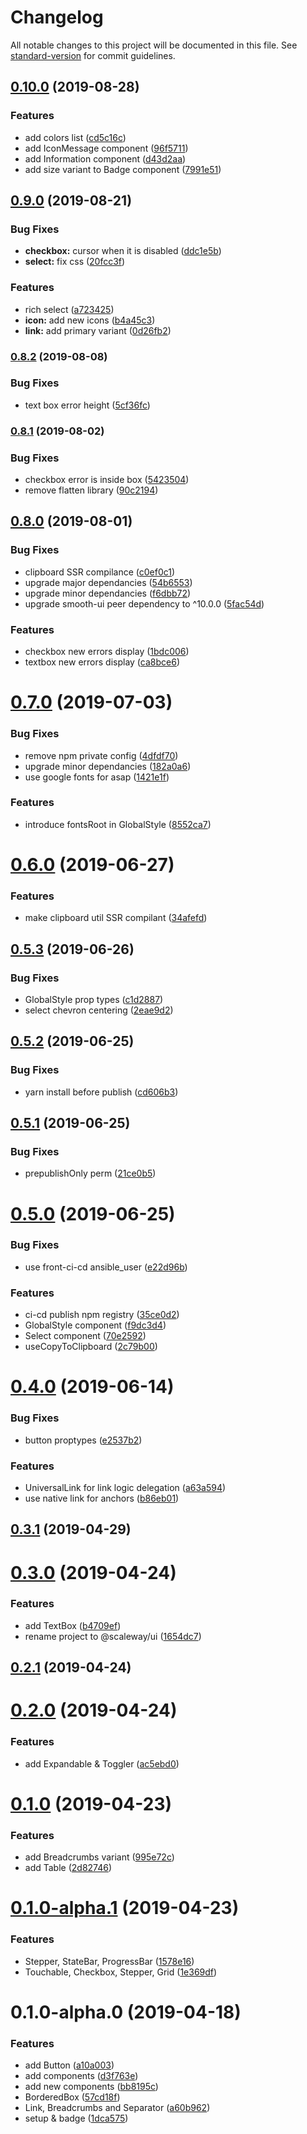 # Changelog

All notable changes to this project will be documented in this file. See [standard-version](https://github.com/conventional-changelog/standard-version) for commit guidelines.

## [0.10.0](https://***REMOVED***///compare/v0.9.0...v0.10.0) (2019-08-28)


### Features

* add colors list ([cd5c16c](https://***REMOVED***///commit/cd5c16c))
* add IconMessage component ([96f5711](https://***REMOVED***///commit/96f5711))
* add Information component ([d43d2aa](https://***REMOVED***///commit/d43d2aa))
* add size variant to Badge component ([7991e51](https://***REMOVED***///commit/7991e51))

## [0.9.0](https://***REMOVED***///compare/v0.8.2...v0.9.0) (2019-08-21)


### Bug Fixes

* **checkbox:** cursor when it is disabled ([ddc1e5b](https://***REMOVED***///commit/ddc1e5b))
* **select:** fix css ([20fcc3f](https://***REMOVED***///commit/20fcc3f))


### Features

* rich select ([a723425](https://***REMOVED***///commit/a723425))
* **icon:** add new icons ([b4a45c3](https://***REMOVED***///commit/b4a45c3))
* **link:** add primary variant ([0d26fb2](https://***REMOVED***///commit/0d26fb2))

### [0.8.2](https://***REMOVED***///compare/v0.8.1...v0.8.2) (2019-08-08)


### Bug Fixes

* text box error height ([5cf36fc](https://***REMOVED***///commit/5cf36fc))

### [0.8.1](https://***REMOVED***///compare/v0.8.0...v0.8.1) (2019-08-02)


### Bug Fixes

* checkbox error is inside box ([5423504](https://***REMOVED***///commit/5423504))
* remove flatten library ([90c2194](https://***REMOVED***///commit/90c2194))

## [0.8.0](https://***REMOVED***///compare/v0.7.0...v0.8.0) (2019-08-01)


### Bug Fixes

* clipboard SSR compilance ([c0ef0c1](https://***REMOVED***///commit/c0ef0c1))
* upgrade major dependancies ([54b6553](https://***REMOVED***///commit/54b6553))
* upgrade minor dependancies ([f6dbb72](https://***REMOVED***///commit/f6dbb72))
* upgrade smooth-ui peer dependency to ^10.0.0 ([5fac54d](https://***REMOVED***///commit/5fac54d))


### Features

* checkbox new errors display ([1bdc006](https://***REMOVED***///commit/1bdc006))
* textbox new errors display ([ca8bce6](https://***REMOVED***///commit/ca8bce6))

# [0.7.0](https://github.com/chambo-e/scw-ui/compare/v0.6.0...v0.7.0) (2019-07-03)


### Bug Fixes

* remove npm private config ([4dfdf70](https://github.com/chambo-e/scw-ui/commit/4dfdf70))
* upgrade minor dependancies ([182a0a6](https://github.com/chambo-e/scw-ui/commit/182a0a6))
* use google fonts for asap ([1421e1f](https://github.com/chambo-e/scw-ui/commit/1421e1f))


### Features

* introduce fontsRoot in GlobalStyle ([8552ca7](https://github.com/chambo-e/scw-ui/commit/8552ca7))



# [0.6.0](https://github.com/chambo-e/scw-ui/compare/v0.5.3...v0.6.0) (2019-06-27)


### Features

* make clipboard util SSR compilant ([34afefd](https://github.com/chambo-e/scw-ui/commit/34afefd))



## [0.5.3](https://github.com/chambo-e/scw-ui/compare/v0.5.2...v0.5.3) (2019-06-26)


### Bug Fixes

* GlobalStyle prop types ([c1d2887](https://github.com/chambo-e/scw-ui/commit/c1d2887))
* select chevron centering ([2eae9d2](https://github.com/chambo-e/scw-ui/commit/2eae9d2))



## [0.5.2](https://github.com/chambo-e/scw-ui/compare/v0.5.1...v0.5.2) (2019-06-25)


### Bug Fixes

* yarn install before publish ([cd606b3](https://github.com/chambo-e/scw-ui/commit/cd606b3))



## [0.5.1](https://github.com/chambo-e/scw-ui/compare/v0.5.0...v0.5.1) (2019-06-25)


### Bug Fixes

* prepublishOnly perm ([21ce0b5](https://github.com/chambo-e/scw-ui/commit/21ce0b5))



# [0.5.0](https://github.com/chambo-e/scw-ui/compare/v0.4.0...v0.5.0) (2019-06-25)


### Bug Fixes

* use front-ci-cd ansible_user ([e22d96b](https://github.com/chambo-e/scw-ui/commit/e22d96b))


### Features

* ci-cd publish npm registry ([35ce0d2](https://github.com/chambo-e/scw-ui/commit/35ce0d2))
* GlobalStyle component ([f9dc3d4](https://github.com/chambo-e/scw-ui/commit/f9dc3d4))
* Select component ([70e2592](https://github.com/chambo-e/scw-ui/commit/70e2592))
* useCopyToClipboard ([2c79b00](https://github.com/chambo-e/scw-ui/commit/2c79b00))



# [0.4.0](https://github.com/chambo-e/scw-ui/compare/v0.3.1...v0.4.0) (2019-06-14)


### Bug Fixes

* button proptypes ([e2537b2](https://github.com/chambo-e/scw-ui/commit/e2537b2))


### Features

* UniversalLink for link logic delegation ([a63a594](https://github.com/chambo-e/scw-ui/commit/a63a594))
* use native link for anchors ([b86eb01](https://github.com/chambo-e/scw-ui/commit/b86eb01))



## [0.3.1](https://github.com/chambo-e/scw-ui/compare/v0.3.0...v0.3.1) (2019-04-29)



# [0.3.0](https://github.com/chambo-e/scw-ui/compare/v0.2.1...v0.3.0) (2019-04-24)


### Features

* add TextBox ([b4709ef](https://github.com/chambo-e/scw-ui/commit/b4709ef))
* rename project to @scaleway/ui ([1654dc7](https://github.com/chambo-e/scw-ui/commit/1654dc7))



## [0.2.1](https://github.com/chambo-e/scw-ui/compare/v0.2.0...v0.2.1) (2019-04-24)



# [0.2.0](https://github.com/smooth-code/scaleway-ui/compare/v0.1.0...v0.2.0) (2019-04-24)


### Features

* add Expandable & Toggler ([ac5ebd0](https://github.com/smooth-code/scaleway-ui/commit/ac5ebd0))



# [0.1.0](https://github.com/smooth-code/scaleway-ui/compare/v0.1.0-alpha.1...v0.1.0) (2019-04-23)


### Features

* add Breadcrumbs variant ([995e72c](https://github.com/smooth-code/scaleway-ui/commit/995e72c))
* add Table ([2d82746](https://github.com/smooth-code/scaleway-ui/commit/2d82746))



# [0.1.0-alpha.1](https://github.com/smooth-code/scaleway-ui/compare/v0.1.0-alpha.0...v0.1.0-alpha.1) (2019-04-23)


### Features

* Stepper, StateBar, ProgressBar ([1578e16](https://github.com/smooth-code/scaleway-ui/commit/1578e16))
* Touchable, Checkbox, Stepper, Grid ([1e369df](https://github.com/smooth-code/scaleway-ui/commit/1e369df))



# 0.1.0-alpha.0 (2019-04-18)


### Features

* add Button ([a10a003](https://github.com/smooth-code/scaleway-ui/commit/a10a003))
* add components ([d3f763e](https://github.com/smooth-code/scaleway-ui/commit/d3f763e))
* add new components ([bb8195c](https://github.com/smooth-code/scaleway-ui/commit/bb8195c))
* BorderedBox ([57cd18f](https://github.com/smooth-code/scaleway-ui/commit/57cd18f))
* Link, Breadcrumbs and Separator ([a60b962](https://github.com/smooth-code/scaleway-ui/commit/a60b962))
* setup & badge ([1dca575](https://github.com/smooth-code/scaleway-ui/commit/1dca575))
